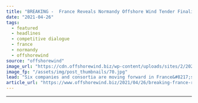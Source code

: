 ```yaml
---
title: "BREAKING -  France Reveals Normandy Offshore Wind Tender Finalists"
date: "2021-04-26"
tags: 
  - featured
  - headlines
  - competitive dialogue
  - france
  - normandy
  - offshorewind
source: "offshorewind"
image_url: "https://cdn.offshorewind.biz/wp-content/uploads/sites/2/2021/04/26163503/France-Reveals-Normandy-Offshore-Wind-Tender-Finalists.jpg"
image_fp: "/assets/img/post_thumbnails/70.jpg"
lead: "Six companies and consortia are moving forward in France&#8217;s competitive tender to build a"
article_url: "https://www.offshorewind.biz/2021/04/26/breaking-france-reveals-normandy-offshore-wind-tender-finalists/"
---
```


---
